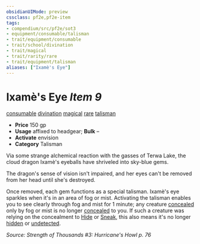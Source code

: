 ```yaml
---
obsidianUIMode: preview
cssclass: pf2e,pf2e-item
tags:
- compendium/src/pf2e/sot3
- equipment/consumable/talisman
- trait/equipment/consumable
- trait/school/divination
- trait/magical
- trait/rarity/rare
- trait/equipment/talisman
aliases: ["Ixamè's Eye"]
---
```

# Ixamè's Eye *Item 9*  
[consumable](consumable.md)  [divination](divination.md)  [magical](magical.md)  [rare](rare.md)  [talisman](talisman.md)  

- **Price** 150 gp
- **Usage** affixed to headgear; **Bulk** –
- **Activate** envision
- **Category** Talisman

Via some strange alchemical reaction with the gasses of Terwa Lake, the cloud dragon Ixamè's eyeballs have shriveled into sky-blue gems.

The dragon's sense of vision isn't impaired, and her eyes can't be removed from her head until she's destroyed.

Once removed, each gem functions as a special talisman. Ixamè's eye sparkles when it's in an area of fog or mist. Activating the talisman enables you to see clearly through fog and mist for 1 minute; any creature [concealed](conditions.md#Concealed) only by fog or mist is no longer [concealed](conditions.md#Concealed) to you. If such a creature was relying on the concealment to [Hide](rules/actions/hide.md) or [Sneak](sneak.md), this also means it's no longer [hidden](conditions.md#Hidden) or [undetected](conditions.md#Undetected).

*Source: Strength of Thousands #3: Hurricane's Howl p. 76*